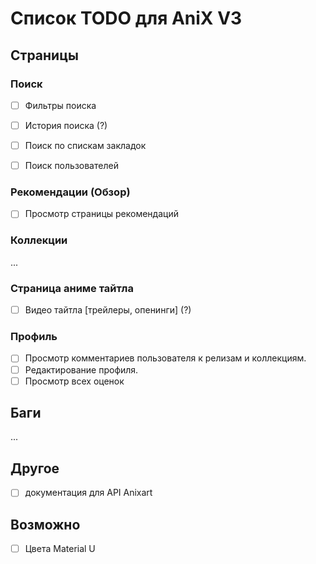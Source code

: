 # Список TODO для AniX V3

## Страницы

### Поиск

- [ ] Фильтры поиска
- [ ] История поиска (?)

- [ ] Поиск по спискам закладок
- [ ] Поиск пользователей

### Рекомендации (Обзор)

- [ ] Просмотр страницы рекомендаций

### Коллекции

...

### Страница аниме тайтла

- [ ] Видео тайтла [трейлеры, опенинги] (?)

### Профиль

- [ ] Просмотр комментариев пользователя к релизам и коллекциям.
- [ ] Редактирование профиля.
- [ ] Просмотр всех оценок

## Баги

...

## Другое

- [ ] документация для API Anixart

## Возможно

- [ ] Цвета Material U
